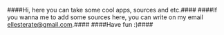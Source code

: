 ####Hi, here you can take some cool apps, sources and etc.####
####If you wanna me to add some sources here, you can write on my email ellesterate@gmail.com.####
####Have fun :)####
